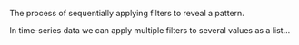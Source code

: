 The process of sequentially applying filters to reveal a pattern.

In time-series data we can apply multiple filters to several values as a list...
